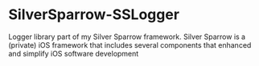 SilverSparrow-SSLogger
======================

Logger library part of my Silver Sparrow framework. Silver Sparrow is a (private) iOS framework that includes several components that enhanced and simplify iOS software development